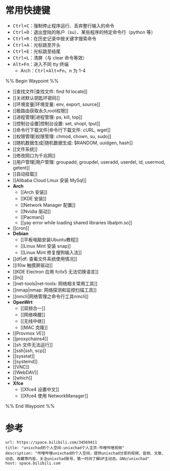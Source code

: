 # 常用快捷键

* <kbd>Ctrl+C</kbd>：强制停止程序运行、丢弃整行输入的命令
* <kbd>Ctrl+D</kbd>：退出登陆的账户（su）、某些程序的特定命令行（python 等）
* <kbd>Ctrl+R</kbd>：在历史记录中按关键字搜索命令
* <kbd>Ctrl+A</kbd>：光标跳至开头
* <kbd>Ctrl+E</kbd>：光标跳至结尾
* <kbd>Ctrl+L</kbd>：清屏（与 clear 命令等效）
* <kbd>Alt+Fn</kbd>：进入不同 tty 终端
	* Arch：<kbd>Ctrl+Alt+Fn</kbd>，n 为 1-4

%% Begin Waypoint %%
- [[查找文件|查找文件: find fd locate]]
- [[关闭默认钥匙环密码]]
- [[环境变量|环境变量: env, export, source]]
- [[极路由获取永久root权限]]
- [[进程管理|进程管理: ps, kill, top]]
- [[控制台设置|控制台设置: set, shopt, tput]]
- [[命令行下载文件|命令行下载文件: cURL, wget]]
- [[权限管理|权限管理: chmod, chown, su, sudo]]
- [[随机数据生成|随机数据生成: $RANDOM, uuidgen, hash]]
- [[文件系统]]
- [[修改网口为千兆网]]
- [[用户管理|用户管理: groupadd, groupdel, useradd, userdel, id, usermod, getent]]
- [[自动挂载]]
- [[Alibaba Cloud Linux 安装 MySql]]
- **Arch**
	- [[Arch 安装]]
	- [[KDE 安装]]
	- [[Network Manager 配置]]
	- [[Nvidia 驱动]]
	- [[Pacman]]
	- [[yay error while loading shared libraries libalpm.so]]
- [[cron]]
- **Debian**
	- [[平板电脑安装Ubuntu教程]]
	- [[Linux Mint 安装 snap]]
	- [[Linux Mint 修复搜狗输入法]]
- [[df|df: 查看文件系统使用情况]]
- [[i10w 触摸屏驱动]]
- [[KDE Electron 应用 fcitx5 无法切换语言]]
- [[ln]]
- [[net-tools|net-tools: 网络相关常用工具]]
- [[nmap|nmap: 网络探测和监控扫描工具]]
- [[nmcli|网络管理之命令行工具nmcli]]
- **OpenWrt**
	- [[双频合一]]
	- [[网络唤醒]]
	- [[无线中继]]
	- [[MAC 克隆]]
- [[Provmox VE]]
- [[proxychains4]]
- [[sh 文件无法运行]]
- [[ssh|ssh, scp]]
- [[sysstat]]
- [[systemd]]
- [[VNC]]
- [[WebDAV]]
- [[which]]
- **Xfce**
	- [[Xfce4 设置中文]]
	- [[Xfce4 使用 NetworkManager]]

%% End Waypoint %%

# 参考

```cardlink
url: https://space.bilibili.com/34569411
title: "unixchad的个人空间-unixchad个人主页-哔哩哔哩视频"
description: "哔哩哔哩unixchad的个人空间，提供unixchad分享的视频、音频、文章、动态、收藏等内容，关注unixchad账号，第一时间了解UP主动态。GNU/unixchad"
host: space.bilibili.com
```
